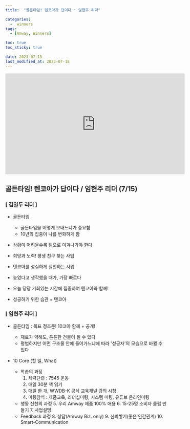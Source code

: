 ```yaml
---
title:  "골든타임! 텐코아가 답이다 : 임현주 리더" 

categories:
  -  winners
tags:
  - [Amway, Winners]

toc: true
toc_sticky: true

date: 2023-07-15
last_modified_at: 2023-07-18
---
```



<iframe width="560" height="315" src="https://www.youtube.com/embed/IuQiHG2OFUQ" title="YouTube video player" frameborder="0" allow="accelerometer; autoplay; clipboard-write; encrypted-media; gyroscope; picture-in-picture; web-share" allowfullscreen></iframe>


## 골든타임! 텐코아가 답이다 / 임현주 리더 (7/15)

### [ 김일두 리더 ]
+ 골든타임
  - 골든타임을 어떻게 보내느냐가 중요함
  - 10년의 집중이 나를 변화하게 함

+ 상황이 어려울수록 팀으로 이겨나가야 한다
+ 희망과 노력! 평생 친구 찾는 사업
+ 텐코아를 성실하게 실천하는 사업
+ 늦었다고 생각했을 때가, 가장 빠르다
+ 오늘 당장 기회있는 시간에 집중하여 텐코아와 함께!
+ 성공하기 위한 습관 = 텐코아


### [ 임현주 리더 ]
+ 골든타임 : 목표 정조준! 10코아 함께 + 공개!
  - 재료가 약해도, 튼튼한 건물이 될 수 있다
  - 평범하지만 어떤 구조물 안에 들어가느냐에 따라 '성공자'의 모습으로 바뀔 수 있다

+ 10 Core (할 일, What)
  - 학습의 과정
    1. 체력단련 : 7545 운동
    2. 매일 30분 책 읽기
    3. 매일 한 개, WWDB-K 공식 교육채널 강의 시청
    4. 미팅참석 : 제품교육, 리더십미팅, 시스템 미팅, 유튜브 온라인미팅
  - 행동 신천의 과정
    5. 우리 Amway 제품 100% 애용
    6. 15-25명 소비자 클럽 만들기
    7. 사업설명
  - Feedback 과정
    8. 상담(Amway Biz. only)
    9. 신뢰쌓기(좋은 인간관계)
    10. Smart-Communication







